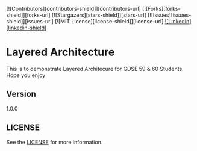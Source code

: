 
[![Contributors][contributors-shield]][contributors-url]
[![Forks][forks-shield]][forks-url]
[![Stargazers][stars-shield]][stars-url]
[![Issues][issues-shield]][issues-url]
[![MIT License][license-shield]][license-url]
[![LinkedIn][linkedin-shield]](https://www.linkedin.com/in/yasiru-dahanayaka-8bb47319a)

# Layered Architecture
This is to demonstrate Layered Architecure for GDSE 59 & 60 Students. Hope you enjoy

## Version
1.0.0

## LICENSE
See the [LICENSE](LICENSE) for more information.

